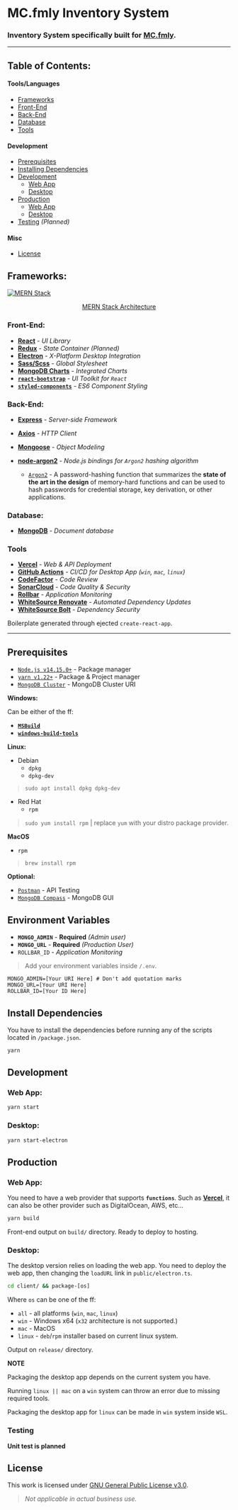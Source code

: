 # MC.fmly Inventory System

### Inventory System specifically built for [MC.fmly](https://www.facebook.com/MC.fmly/).

---

## Table of Contents:

#### Tools/Languages

- [Frameworks](#frameworks)
- [Front-End](#front-end)
- [Back-End](#back-end)
- [Database](#database)
- [Tools](#tools)

#### Development

- [Prerequisites](#prerequisites)
- [Installing Dependencies](#install-dependencies)
- [Development](#development)
  - [Web App](#web-app)
  - [Desktop](#desktop)
- [Production](#production)
  - [Web App](#web-app-1)
  - [Desktop](#desktop-1)
- [Testing](#testing) _(Planned)_

#### Misc

- [License](#license)

## Frameworks:

[![MERN Stack](https://webassets.mongodb.com/_com_assets/cms/mern-stack-b9q1kbudz0.png)](https://www.mongodb.com/mern-stack)

<p align="center"><a href="https://www.mongodb.com/mern-stack">MERN Stack Architecture</a></p>

### Front-End:

- [**React**](https://reactjs.org/) - _UI Library_
- [**Redux**](https://redux.js.org/) - _State Container (Planned)_
- [**Electron**](https://electronjs.org) - _X-Platform Desktop Integration_
- [**Sass/Scss**](https://sass-lang.com) - _Global Stylesheet_
- [**MongoDB Charts**](https://mongodb.com/products/charts) - _Integrated Charts_
- [**`react-bootstrap`**](https://react-bootstrap.github.io/) - _UI Toolkit for `React`_
- [**`styled-components`**](https://styled-components.com/) - _ES6 Component Styling_

### Back-End:

- [**Express**](https://expressjs.com) - _Server-side Framework_
- [**Axios**](https://github.com/axios/axios) - _HTTP Client_
- [**Mongoose**](https:/mongoosejs.com) - _Object Modeling_
- [**node-argon2**](https://github.com/ranisalt/node-argon2) - _Node.js bindings for `Argon2` hashing algorithm_

    - [`Argon2`](https://github.com/P-H-C/phc-winner-argon2) - A password-hashing function that summarizes the **state of the art in the design** of memory-hard functions and can be used to hash passwords for credential storage, key derivation, or other applications.

### Database:

- [**MongoDB**](https://mongodb.com) - _Document database_

### Tools

- [**Vercel**](https://vercel.com) - _Web & API Deployment_
- [**GitHub Actions**](https://vercel.com) - _CI/CD for Desktop App (`win`, `mac`, `linux`)_
- [**CodeFactor**](https://codefactor.io) - _Code Review_
- [**SonarCloud**](https://sonarcloud.io/) - _Code Quality & Security_
- [**Rollbar**](https://rollbar.com) - _Application Monitoring_
- [**WhiteSource Renovate**](https://renovate.whitesourcesoftware.com/) - _Automated Dependency Updates_
- [**WhiteSource Bolt**](https://whitesourcesoftware.com/free-developer-tools/bolt/) - _Dependency Security_

Boilerplate generated through ejected `create-react-app`.

---

## Prerequisites

- [`Node.js v14.15.0+`](https://nodejs.org/en/) - Package manager
- [`yarn v1.22+`](https://yarnpkg.com/getting-started/install) - Package & Project manager
- [`MongoDB Cluster`](https://mongodb.com/) - MongoDB Cluster URI

**Windows:**

Can be either of the ff:

- [**`MSBuild`**](https://docs.microsoft.com/en-us/visualstudio/msbuild/msbuild)
- [**`windows-build-tools`**](https://www.npmjs.com/package/windows-build-tools)

**Linux:**

- Debian
  - `dpkg`
  - `dpkg-dev`
  
> `sudo apt install dpkg dpkg-dev`
  
- Red Hat
  - `rpm`
  
> `sudo yum install rpm` | replace `yum` with your distro package provider.
  
 **MacOS**
 
   - `rpm`
   
> `brew install rpm`

**Optional:**

- [`Postman`](https://www.postman.com/) - API Testing
- [`MongoDB Compass`](https://www.mongodb.com/try/download/compass) - MongoDB GUI

## Environment Variables

- **`MONGO_ADMIN`** - **Required** _(Admin user)_
- **`MONGO_URL`** - **Required** _(Production User)_
- `ROLLBAR_ID` - _Application Monitoring_

> Add your environment variables inside `/.env`.

```dotenv
MONGO_ADMIN=[Your URI Here] # Don't add quotation marks
MONGO_URL=[Your URI Here]
ROLLBAR_ID=[Your ID Here]
```

## Install Dependencies

You have to install the dependencies before running any of the scripts located in `/package.json`.

```sh
yarn
```

## Development

### Web App:

```sh
yarn start
```

### Desktop:

```sh
yarn start-electron
```

## Production

### Web App:

You need to have a web provider that supports **`functions`**.
Such as [**Vercel**](https://vercel.com), it can also be other provider such as
DigitalOcean, AWS, etc...

```sh
yarn build
```

Front-end output on `build/` directory. Ready to deploy to hosting.

### Desktop:

The desktop version relies on loading the web app. You need to deploy the web app,
then changing the `loadURL` link in `public/electron.ts`.

```bash
cd client/ && package-[os]
```

Where `os` can be one of the ff:

- `all` - all platforms (`win`, `mac`, `linux`)
- `win` - Windows x64 (`x32` architecture is not supported.)
- `mac` - MacOS
- `linux` - `deb`/`rpm` installer based on current linux system.

Output on `release/` directory.

**NOTE**

Packaging the desktop app depends on the current system you have.

Running `linux || mac` on a `win` system can throw an error due to missing required tools.

Packaging the desktop app for `linux` can be made in `win` system inside `WSL`.

### Testing

**Unit test is planned**

## License
This work is licensed under [GNU General Public License v3.0](https://opensource.org/licenses/GPL-3.0).

> *Not applicable in actual business use.*
